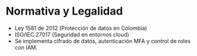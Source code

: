 # Normativa y Legalidad

- Ley 1581 de 2012 (Protección de datos en Colombia)
- ISO/IEC 27017 (Seguridad en entornos cloud)
- Se implementa cifrado de datos, autenticación MFA y control de roles con IAM.

